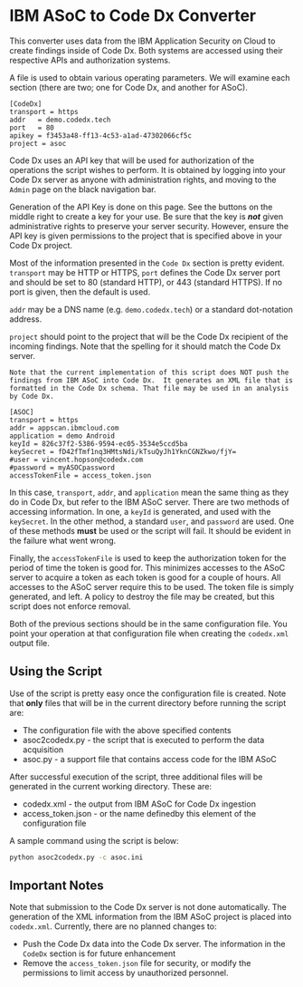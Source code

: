 # IBM ASoC to Code Dx Converter

This converter uses data from the IBM Application Security on Cloud to create findings
inside of Code Dx.  Both systems are accessed using their respective APIs and authorization
systems.

A file is used to obtain various operating parameters.
We will examine each section (there are two; one for Code Dx, and another for ASoC).

```
[CodeDx]
transport = https
addr   = demo.codedx.tech
port   = 80
apikey = f3453a48-ff13-4c53-a1ad-47302066cf5c
project = asoc
```
Code Dx uses an API key that will be used for authorization of the operations the script
wishes to perform.  It is obtained by logging into your Code Dx server as anyone with
administration rights, and moving to the `Admin` page on the black navigation bar.

Generation of the API Key is done on this page.  See the buttons on the middle right to
create a key for your use.  Be sure that the key is **_not_** given administrative rights
to preserve your server security.  However, ensure the API key is given permissions to the
project that is specified above in your Code Dx project.

Most of the information presented in the `Code Dx` section is pretty evident.
`transport` may be HTTP or HTTPS, `port` defines the Code Dx server port and should be set
to 80 (standard HTTP), or 443 (standard HTTPS).  If no port is given, then the default
is used.

``addr`` may be a DNS name (e.g. `demo.codedx.tech`) or a standard dot-notation address.  

``project`` should point to the project that will be the Code Dx recipient of the incoming
findings.  Note that the spelling for it should match the Code Dx server.

``Note that the current implementation of this script does NOT push the findings from
IBM ASoC into Code Dx.  It generates an XML file that is formatted in the Code Dx schema.
That file may be used in an analysis by Code Dx.``

```
[ASOC]
transport = https
addr = appscan.ibmcloud.com
application = demo Android
keyId = 826c37f2-5386-9594-ec05-3534e5ccd5ba
keySecret = fD42fTmf1nq3HMtsNdi/kTsuQyJh1YknCGNZkwo/fjY=
#user = vincent.hopson@codedx.com
#password = myASOCpassword
accessTokenFile = access_token.json
```

In this case, `transport`, `addr`, and `application` mean the same thing as they do in
Code Dx, but refer to the IBM ASoC server.  There are two methods of accessing information.
In one, a `keyId` is generated, and used with the `keySecret`.  In the other method,
a standard `user`, and `password` are used.  One of these methods **must** be used or
the script will fail.  It should be evident in the failure what went wrong.

Finally, the `accessTokenFile` is used to keep the authorization token for the period of
time the token is good for.  This minimizes accesses to the ASoC server to acquire a token
as each token is good for a couple of hours.  All accesses to the ASoC server require this
to be used.  The token file is simply generated, and left.  A policy to destroy the file
may be created, but this script does not enforce removal.

Both of the previous sections should be in the same configuration file.  You point your
operation at that configuration file when creating the `codedx.xml` output file.

## Using the Script

Use of the script is pretty easy once the configuration file is created.  Note that **only** 
files that will be in the current directory before running the script are:

* The configuration file with the above specified contents
* asoc2codedx.py - the script that is executed to perform the data acquisition
* asoc.py - a support file that contains access code for the IBM ASoC

After successful execution of the script, three additional files will be generated in the
current working directory.  These are:

* codedx.xml - the output from IBM ASoC for Code Dx ingestion
* access_token.json - or the name definedby this element of the configuration file

A sample command using the script is below:

```bash
python asoc2codedx.py -c asoc.ini
```

## Important Notes

Note that submission to the Code Dx server is not done automatically.  The generation of
the XML information from the IBM ASoC project is placed into ``codedx.xml``.  Currently,
there are no planned changes to:

* Push the Code Dx data into the Code Dx server.  The information in the `CodeDx` section
is for future enhancement
* Remove the `access_token.json` file for security, or modify the permissions to limit
access by unauthorized personnel.